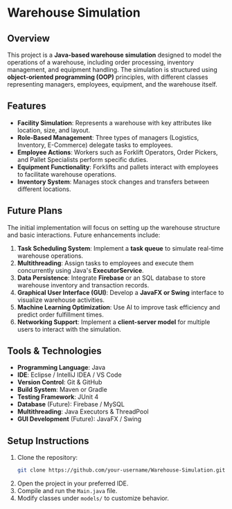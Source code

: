 # Warehouse Simulation

## Overview
This project is a **Java-based warehouse simulation** designed to model the operations of a warehouse, including order processing, inventory management, and equipment handling. The simulation is structured using **object-oriented programming (OOP)** principles, with different classes representing managers, employees, equipment, and the warehouse itself.

## Features
- **Facility Simulation**: Represents a warehouse with key attributes like location, size, and layout.
- **Role-Based Management**: Three types of managers (Logistics, Inventory, E-Commerce) delegate tasks to employees.
- **Employee Actions**: Workers such as Forklift Operators, Order Pickers, and Pallet Specialists perform specific duties.
- **Equipment Functionality**: Forklifts and pallets interact with employees to facilitate warehouse operations.
- **Inventory System**: Manages stock changes and transfers between different locations.

## Future Plans
The initial implementation will focus on setting up the warehouse structure and basic interactions. Future enhancements include:
1. **Task Scheduling System**: Implement a **task queue** to simulate real-time warehouse operations.
2. **Multithreading**: Assign tasks to employees and execute them concurrently using Java's **ExecutorService**.
3. **Data Persistence**: Integrate **Firebase** or an SQL database to store warehouse inventory and transaction records.
4. **Graphical User Interface (GUI)**: Develop a **JavaFX or Swing** interface to visualize warehouse activities.
5. **Machine Learning Optimization**: Use AI to improve task efficiency and predict order fulfillment times.
6. **Networking Support**: Implement a **client-server model** for multiple users to interact with the simulation.

## Tools & Technologies
- **Programming Language**: Java
- **IDE**: Eclipse / IntelliJ IDEA / VS Code
- **Version Control**: Git & GitHub
- **Build System**: Maven or Gradle
- **Testing Framework**: JUnit 4
- **Database** (Future): Firebase / MySQL
- **Multithreading**: Java Executors & ThreadPool
- **GUI Development** (Future): JavaFX / Swing

## Setup Instructions
1. Clone the repository:
   ```sh
   git clone https://github.com/your-username/Warehouse-Simulation.git
   ```
2. Open the project in your preferred IDE.
3. Compile and run the `Main.java` file.
4. Modify classes under `models/` to customize behavior.
